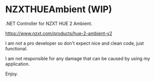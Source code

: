 # NZXTHUEAmbient (WIP)
.NET Controller for NZXT HUE 2 Ambient.

https://www.nzxt.com/products/hue-2-ambient-v2

I am not a pro developer so don't expect nice and clean code, just functional.

I am not responsible for any damage that can be caused by using my application.

Enjoy. 
